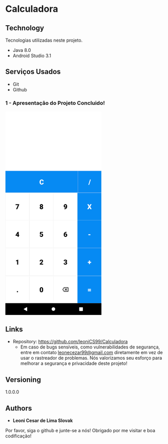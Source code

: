 # Calculadora


## Technology 

Tecnologias utilizadas neste projeto.

* Java  8.0
* Android Studio 3.1


## Serviços Usados

* Git
* Github


### 1 - Apresentação do Projeto Concluido!

<img src="https://github.com/leoniCS99/Calculadora/blob/main/app/src/main/res/drawable/StyleProjeto.png" width="300">


## Links
  - Repository: https://github.com/leoniCS99/Calculadora
    - Em caso de bugs sensíveis, como vulnerabilidades de segurança, entre em contato
      leonecezar99@gmail.com diretamente em vez de usar o rastreador de problemas. Nós valorizamos seu esforço
      para melhorar a segurança e privacidade deste projeto!

  ## Versioning

  1.0.0.0


  ## Authors

  * **Leoni Cesar de Lima Slovak** 

  Por favor, siga o github e junte-se a nós!
  Obrigado por me visitar e boa codificação!
